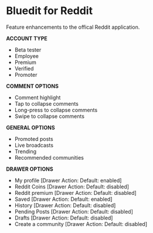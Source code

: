 # Bluedit for Reddit
Feature enhancements to the offical Reddit application.

**ACCOUNT TYPE**  
* Beta tester
* Employee
* Premium
* Verified
* Promoter

**COMMENT OPTIONS**  
* Comment highlight
* Tap to collapse comments
* Long-press to collapse comments
* Swipe to collapse comments

**GENERAL OPTIONS**  
* Promoted posts
* Live broadcasts
* Trending
* Recommended communities 
  
**DRAWER OPTIONS**  
* My profile [Drawer Action: Default: enabled]
* Reddit Coins [Drawer Action: Default: disabled]
* Reddit premium [Drawer Action: Default: disabled]
* Saved [Drawer Action: Default: enabled]
* History [Drawer Action: Default: disabled]
* Pending Posts [Drawer Action: Default: disabled]
* Drafts [Drawer Action: Default: disabled]
* Create a community [Drawer Action: Default: disabled]
